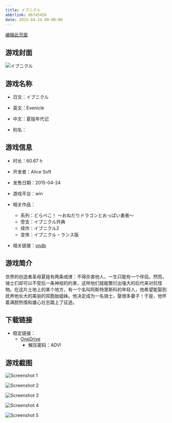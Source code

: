 ```yaml
---
title: イブニクル
abbrlink: 86f45456
date: 2015-04-24 00:00:00
---
```

[编辑此页面](https://github.com/ACG-3/ADV3-source/blob/main/source/_posts/games/%E3%82%A4%E3%83%96%E3%83%8B%E3%82%AF%E3%83%AB.md)

## 游戏封面

![イブニクル](https://pan.timero.xyz/d/onedrive/img_lib_001/%E3%82%A4%E3%83%96%E3%83%8B%E3%82%AF%E3%83%AB_cover.avif)


## 游戏名称

- 日文：イブニクル
- 英文：Evenicle
- 中文：夏娃年代记

- 别名：


## 游戏信息

- 时长：60.67 h
- 开发者：Alice Soft
- 发售日期：2015-04-24
- 游戏平台：win
- 相关作品：
   - 系列：どらぺこ！ ～おねだりドラゴンとおっぱい勇者～
   - 旁支：イブニクル外典
   - 续作：イブニクル2
   - 变体：イブニクル・ランス版

- 相关链接：[vndb](https://vndb.org/v16640)


## 游戏简介

世界的创造者圣母夏娃有两条戒律：不得杀害他人，一生只能有一个伴侣。然而，骑士们却可以不受后一条神规的约束，这样他们就能繁衍出强大的后代来对抗怪物。在这片土地上的某个地方，有一个名叫阿斯特里斯科的年轻人，他希望能娶到抚养他长大的美丽的双胞胎姐妹。他决定成为一名骑士，娶很多妻子！于是，他怀着满腔热情和雄心壮志踏上了征途。




## 下载链接

- 稳定链接：
    - [OneDrive](https://pan.timero.xyz/onedrive/adv_lib_001/%E3%82%A4%E3%83%96%E3%83%8B%E3%82%AF%E3%83%AB)
        - 解压密码：ADV!



## 游戏截图


![Screenshot 1](https://pan.timero.xyz/d/onedrive/img_lib_001/%E3%82%A4%E3%83%96%E3%83%8B%E3%82%AF%E3%83%AB_Screenshot_1.avif)

![Screenshot 2](https://pan.timero.xyz/d/onedrive/img_lib_001/%E3%82%A4%E3%83%96%E3%83%8B%E3%82%AF%E3%83%AB_Screenshot_2.avif)

![Screenshot 3](https://pan.timero.xyz/d/onedrive/img_lib_001/%E3%82%A4%E3%83%96%E3%83%8B%E3%82%AF%E3%83%AB_Screenshot_3.avif)

![Screenshot 4](https://pan.timero.xyz/d/onedrive/img_lib_001/%E3%82%A4%E3%83%96%E3%83%8B%E3%82%AF%E3%83%AB_Screenshot_4.avif)

![Screenshot 5](https://pan.timero.xyz/d/onedrive/img_lib_001/%E3%82%A4%E3%83%96%E3%83%8B%E3%82%AF%E3%83%AB_Screenshot_5.avif)

